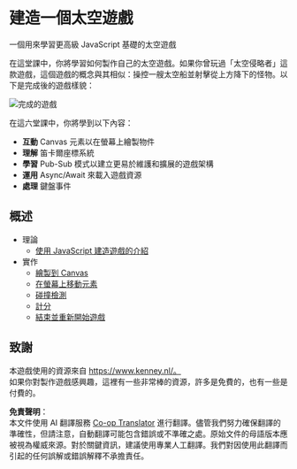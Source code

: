 <!--
CO_OP_TRANSLATOR_METADATA:
{
  "original_hash": "c40a698395ee5102715f7880bba3f2e7",
  "translation_date": "2025-08-23T22:51:08+00:00",
  "source_file": "6-space-game/README.md",
  "language_code": "tw"
}
-->
# 建造一個太空遊戲

一個用來學習更高級 JavaScript 基礎的太空遊戲

在這堂課中，你將學習如何製作自己的太空遊戲。如果你曾玩過「太空侵略者」這款遊戲，這個遊戲的概念與其相似：操控一艘太空船並射擊從上方降下的怪物。以下是完成後的遊戲樣貌：

![完成的遊戲](../../../6-space-game/images/pewpew.gif)

在這六堂課中，你將學到以下內容：

- **互動** Canvas 元素以在螢幕上繪製物件
- **理解** 笛卡爾座標系統
- **學習** Pub-Sub 模式以建立更易於維護和擴展的遊戲架構
- **運用** Async/Await 來載入遊戲資源
- **處理** 鍵盤事件

## 概述

- 理論
   - [使用 JavaScript 建造遊戲的介紹](1-introduction/README.md)
- 實作
   - [繪製到 Canvas](2-drawing-to-canvas/README.md)
   - [在螢幕上移動元素](3-moving-elements-around/README.md)
   - [碰撞檢測](4-collision-detection/README.md)
   - [計分](5-keeping-score/README.md)
   - [結束並重新開始遊戲](6-end-condition/README.md)

## 致謝

本遊戲使用的資源來自 https://www.kenney.nl/。  
如果你對製作遊戲感興趣，這裡有一些非常棒的資源，許多是免費的，也有一些是付費的。

**免責聲明**：  
本文件使用 AI 翻譯服務 [Co-op Translator](https://github.com/Azure/co-op-translator) 進行翻譯。儘管我們努力確保翻譯的準確性，但請注意，自動翻譯可能包含錯誤或不準確之處。原始文件的母語版本應被視為權威來源。對於關鍵資訊，建議使用專業人工翻譯。我們對因使用此翻譯而引起的任何誤解或錯誤解釋不承擔責任。